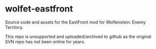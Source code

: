 # wolfet-eastfront
Source code and assets for the EastFront mod for Wolfenstein: Enemy Territory.

This repo is unsupported and uploaded/archived to github as the original SVN repo has not been online for years.
